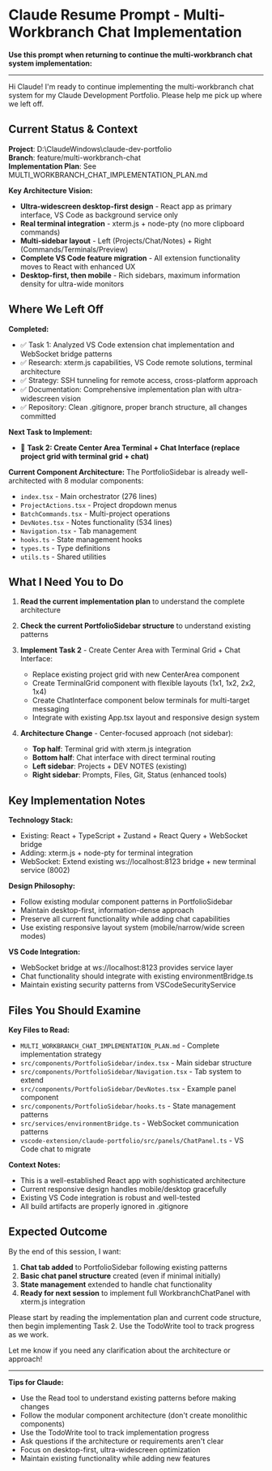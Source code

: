 # Claude Resume Prompt - Multi-Workbranch Chat Implementation

**Use this prompt when returning to continue the multi-workbranch chat system implementation:**

---

Hi Claude! I'm ready to continue implementing the multi-workbranch chat system for my Claude Development Portfolio. Please help me pick up where we left off.

## Current Status & Context

**Project**: D:\ClaudeWindows\claude-dev-portfolio  
**Branch**: feature/multi-workbranch-chat  
**Implementation Plan**: See MULTI_WORKBRANCH_CHAT_IMPLEMENTATION_PLAN.md  

**Key Architecture Vision:**
- **Ultra-widescreen desktop-first design** - React app as primary interface, VS Code as background service only
- **Real terminal integration** - xterm.js + node-pty (no more clipboard commands) 
- **Multi-sidebar layout** - Left (Projects/Chat/Notes) + Right (Commands/Terminals/Preview)
- **Complete VS Code feature migration** - All extension functionality moves to React with enhanced UX
- **Desktop-first, then mobile** - Rich sidebars, maximum information density for ultra-wide monitors

## Where We Left Off

**Completed:**
- ✅ Task 1: Analyzed VS Code extension chat implementation and WebSocket bridge patterns
- ✅ Research: xterm.js capabilities, VS Code remote solutions, terminal architecture
- ✅ Strategy: SSH tunneling for remote access, cross-platform approach
- ✅ Documentation: Comprehensive implementation plan with ultra-widescreen vision
- ✅ Repository: Clean .gitignore, proper branch structure, all changes committed

**Next Task to Implement:**
- 🎯 **Task 2: Create Center Area Terminal + Chat Interface (replace project grid with terminal grid + chat)**

**Current Component Architecture:**
The PortfolioSidebar is already well-architected with 8 modular components:
- `index.tsx` - Main orchestrator (276 lines)
- `ProjectActions.tsx` - Project dropdown menus
- `BatchCommands.tsx` - Multi-project operations  
- `DevNotes.tsx` - Notes functionality (534 lines)
- `Navigation.tsx` - Tab management
- `hooks.ts` - State management hooks
- `types.ts` - Type definitions
- `utils.ts` - Shared utilities

## What I Need You to Do

1. **Read the current implementation plan** to understand the complete architecture
2. **Check the current PortfolioSidebar structure** to understand existing patterns
3. **Implement Task 2** - Create Center Area with Terminal Grid + Chat Interface:
   - Replace existing project grid with new CenterArea component
   - Create TerminalGrid component with flexible layouts (1x1, 1x2, 2x2, 1x4)
   - Create ChatInterface component below terminals for multi-target messaging
   - Integrate with existing App.tsx layout and responsive design system

4. **Architecture Change** - Center-focused approach (not sidebar):
   - **Top half**: Terminal grid with xterm.js integration
   - **Bottom half**: Chat interface with direct terminal routing
   - **Left sidebar**: Projects + DEV NOTES (existing)
   - **Right sidebar**: Prompts, Files, Git, Status (enhanced tools)

## Key Implementation Notes

**Technology Stack:**
- Existing: React + TypeScript + Zustand + React Query + WebSocket bridge
- Adding: xterm.js + node-pty for terminal integration
- WebSocket: Extend existing ws://localhost:8123 bridge + new terminal service (8002)

**Design Philosophy:**
- Follow existing modular component patterns in PortfolioSidebar
- Maintain desktop-first, information-dense approach
- Preserve all current functionality while adding chat capabilities
- Use existing responsive layout system (mobile/narrow/wide screen modes)

**VS Code Integration:**
- WebSocket bridge at ws://localhost:8123 provides service layer
- Chat functionality should integrate with existing environmentBridge.ts
- Maintain existing security patterns from VSCodeSecurityService

## Files You Should Examine

**Key Files to Read:**
- `MULTI_WORKBRANCH_CHAT_IMPLEMENTATION_PLAN.md` - Complete implementation strategy
- `src/components/PortfolioSidebar/index.tsx` - Main sidebar structure
- `src/components/PortfolioSidebar/Navigation.tsx` - Tab system to extend
- `src/components/PortfolioSidebar/DevNotes.tsx` - Example panel component
- `src/components/PortfolioSidebar/hooks.ts` - State management patterns
- `src/services/environmentBridge.ts` - WebSocket communication patterns
- `vscode-extension/claude-portfolio/src/panels/ChatPanel.ts` - VS Code chat to migrate

**Context Notes:**
- This is a well-established React app with sophisticated architecture
- Current responsive design handles mobile/desktop gracefully
- Existing VS Code integration is robust and well-tested
- All build artifacts are properly ignored in .gitignore

## Expected Outcome

By the end of this session, I want:
1. **Chat tab added** to PortfolioSidebar following existing patterns
2. **Basic chat panel structure** created (even if minimal initially)
3. **State management** extended to handle chat functionality
4. **Ready for next session** to implement full WorkbranchChatPanel with xterm.js integration

Please start by reading the implementation plan and current code structure, then begin implementing Task 2. Use the TodoWrite tool to track progress as we work.

Let me know if you need any clarification about the architecture or approach!

---

**Tips for Claude:**
- Use the Read tool to understand existing patterns before making changes
- Follow the modular component architecture (don't create monolithic components)
- Use the TodoWrite tool to track implementation progress
- Ask questions if the architecture or requirements aren't clear
- Focus on desktop-first, ultra-widescreen optimization
- Maintain existing functionality while adding new features